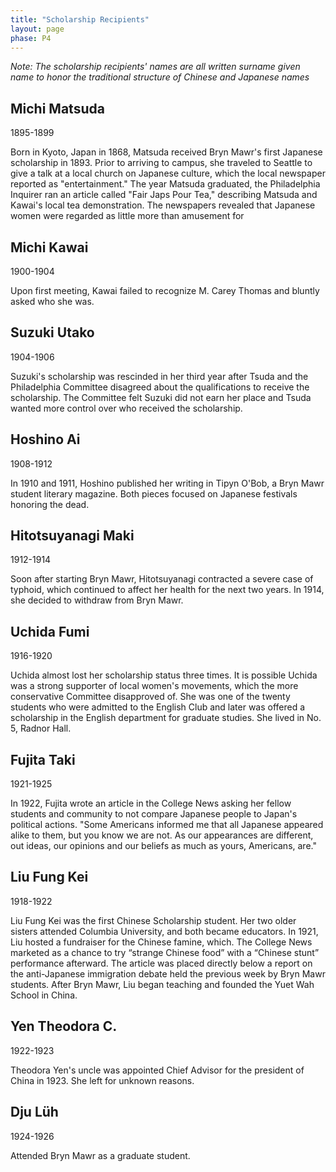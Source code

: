 ```yaml
---
title: "Scholarship Recipients"
layout: page
phase: P4
---
```

*Note: The scholarship recipients' names are all written surname given name to honor the traditional structure of Chinese and Japanese names*


## Michi Matsuda 
1895-1899

Born in Kyoto, Japan in 1868, Matsuda received Bryn Mawr's first Japanese scholarship in 1893. Prior to arriving to campus, she traveled to Seattle to give a talk at a local church on Japanese culture, which the local newspaper reported as "entertainment." The year Matsuda graduated, the Philadelphia Inquirer ran an article called "Fair Japs Pour Tea," describing Matsuda and Kawai's local tea demonstration. The newspapers revealed that Japanese women were regarded as little more than amusement for

## Michi Kawai​
1900-1904​

Upon first meeting, Kawai failed to recognize M. Carey Thomas and bluntly asked who she was. ​

## Suzuki Utako​
1904-1906​

Suzuki's scholarship was rescinded in her third year after Tsuda and the Philadelphia Committee disagreed about the qualifications to receive the scholarship. The Committee felt Suzuki did not earn her place and Tsuda wanted more control over who received the scholarship.

## Hoshino Ai​
1908-1912​

In 1910 and 1911, Hoshino published her writing in Tipyn O'Bob, a Bryn Mawr student literary magazine. Both pieces focused on Japanese festivals honoring the dead.

## Hitotsuyanagi Maki ​
1912-1914​

Soon after starting Bryn Mawr, Hitotsuyanagi contracted a severe case of typhoid, which continued to affect her health for the next two years. In 1914, she decided to withdraw from Bryn Mawr. 

## Uchida Fumi​
1916-1920​

Uchida almost lost her scholarship status three times. It is possible Uchida was a strong supporter of local women's movements, which the more conservative Committee disapproved of. She was one of the twenty students who were admitted to the English Club and later was offered a scholarship in the English department for graduate studies. She lived in No. 5, Radnor Hall. 

## Fujita Taki​
1921-1925​

In 1922, Fujita wrote an article in the College News asking her fellow students and community to not compare Japanese people to Japan's political actions. "Some Americans informed me that all Japanese appeared alike to them, but you know we are not. As our appearances are different, out ideas, our opinions and our beliefs as much as yours, Americans, are."

## Liu Fung Kei​
1918-1922​

Liu Fung Kei was the first Chinese Scholarship student. Her two older sisters attended Columbia University, and both became educators. In 1921, Liu hosted a fundraiser for the Chinese famine, which. The College News marketed as a chance to try “strange Chinese food” with a “Chinese stunt” performance afterward. The article was placed directly below a report on the anti-Japanese immigration debate held the previous week by Bryn Mawr students. After Bryn Mawr, Liu began teaching and founded the Yuet Wah School in China.  

## Yen Theodora C. ​
1922-1923​

Theodora Yen's uncle was appointed Chief Advisor for the president of China in 1923. She left for unknown reasons. 

## Dju Lüh ​
1924-1926​

Attended Bryn Mawr as a graduate student. 
